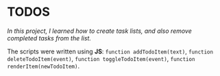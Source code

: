 # TODOS

_In this project, I learned how to create task lists, and also remove completed tasks from the list._

The scripts were written using **JS**: `function addTodoItem(text)`, `function deleteTodoItem(event)`, `function toggleTodoItem(event)`, `function renderItem(newTodoItem)`.
